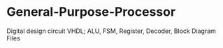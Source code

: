 # General-Purpose-Processor
Digital design circuit VHDL; ALU, FSM, Register, Decoder, Block Diagram Files
